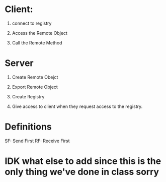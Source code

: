 
# Client: 
1. connect to registry             

2. Access the Remote Object

3. Call the Remote Method

# Server
1. Create Remote Obejct

2. Export Remote Object

3. Create Registry

4. Give access to client when they request access to the registry.
# Definitions

SF: Send First
RF: Receive First

# IDK what else to add since this is the only thing we've done in class sorry

